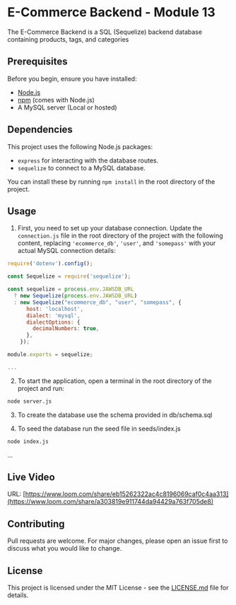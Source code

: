 # E-Commerce Backend - Module 13

The E-Commerce Backend is a SQL (Sequelize) backend database containing products, tags, and categories 


## Prerequisites

Before you begin, ensure you have installed:

- [Node.js](https://nodejs.org/)
- [npm](https://www.npmjs.com/get-npm) (comes with Node.js)
- A MySQL server (Local or hosted)

## Dependencies

This project uses the following Node.js packages:

- `express` for interacting with the database routes.
- `sequelize` to connect to a MySQL database.

You can install these by running `npm install` in the root directory of the project.

## Usage

1. First, you need to set up your database connection. Update the `connection.js` file in the root directory of the project with the following content, replacing `'ecommerce_db'`, `'user'`, and `'somepass'` with your actual MySQL connection details:

```javascript
require('dotenv').config();

const Sequelize = require('sequelize');

const sequelize = process.env.JAWSDB_URL
  ? new Sequelize(process.env.JAWSDB_URL)
  : new Sequelize("ecommerce_db", "user", "somepass", {
      host: 'localhost',
      dialect: 'mysql',
      dialectOptions: {
        decimalNumbers: true,
      },
    });

module.exports = sequelize;

...
```

2. To start the application, open a terminal in the root directory of the project and run:

```bash
node server.js
```

3. To create the database use the schema provided in db/schema.sql

4. To seed the database run the seed file in seeds/index.js
```bash
node index.js
```
... 

## Live Video
URL: [https://www.loom.com/share/eb15262322ac4c8196069caf0c4aa313](https://www.loom.com/share/a303819e911744da94429a763f705de8)


## Contributing

Pull requests are welcome. For major changes, please open an issue first to discuss what you would like to change.

## License

This project is licensed under the MIT License - see the [LICENSE.md](LICENSE.md) file for details.
